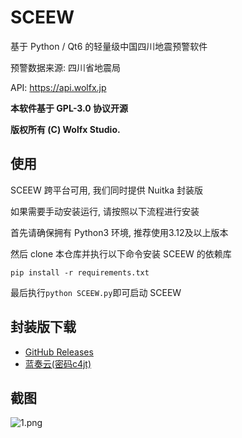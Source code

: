 # SCEEW

基于 Python / Qt6 的轻量级中国四川地震预警软件

预警数据来源: 四川省地震局

API: https://api.wolfx.jp

**本软件基于 GPL-3.0 协议开源**

**版权所有 (C) Wolfx Studio.**

## 使用
SCEEW 跨平台可用, 我们同时提供 Nuitka 封装版

如果需要手动安装运行, 请按照以下流程进行安装

首先请确保拥有 Python3 环境, 推荐使用3.12及以上版本

然后 clone 本仓库并执行以下命令安装 SCEEW 的依赖库

`
pip install -r requirements.txt
`

最后执行`python SCEEW.py`即可启动 SCEEW

## 封装版下载

*   [GitHub Releases](https://github.com/TenkyuChimata/SCEEW/releases/latest)
*   [蓝奏云(密码c4jt)](https://akarin.lanzoul.com/b00rbwxgf)

## 截图

![1.png](https://s2.loli.net/2024/01/24/IFSslpGPe6MEtvw.png)
